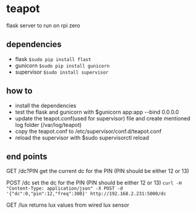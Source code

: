# teapot
flask server to run on rpi zero

## dependencies
* flask `$sudo pip install flast`
* gunicorn `$sudo pip install gunicorn`
* supervisor `$sudo install supervisor`

## how to
* install the dependencies
* test the flask and gunicorn with $gunicorn app:app --bind 0.0.0.0
* update the teapot.conf(used for supervisor) file and create mentioned log folder (/var/log/teapot)
* copy the teapot.conf to /etc/supervisor/conf.d/teapot.conf
* reload the supervisor with $sudo supervisorctl reload

## end points
GET /dc?PIN get the current dc for the PIN (PIN should be either 12 or 13)

POST /dc set the dc for the PIN (PIN should be either 12 or 13)
`curl -H "Content-Type: application/json" -X POST -d '{"dc":0,"pin":12,"freq":300}' http://192.168.2.231:5000/dc`

GET /lux returns lux values from wired lux sensor
